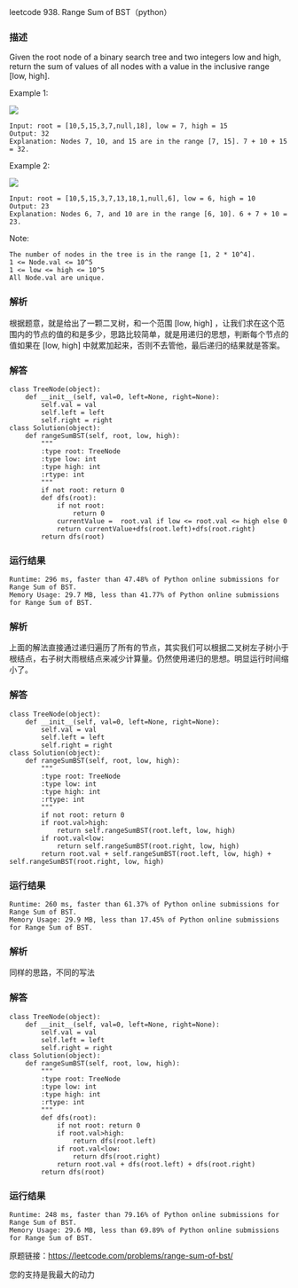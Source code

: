 leetcode  938. Range Sum of BST（python）

### 描述


Given the root node of a binary search tree and two integers low and high, return the sum of values of all nodes with a value in the inclusive range [low, high].


Example 1:

![](https://assets.leetcode.com/uploads/2020/11/05/bst1.jpg)

	Input: root = [10,5,15,3,7,null,18], low = 7, high = 15
	Output: 32
	Explanation: Nodes 7, 10, and 15 are in the range [7, 15]. 7 + 10 + 15 = 32.

	
Example 2:

![](https://assets.leetcode.com/uploads/2020/11/05/bst2.jpg)

	Input: root = [10,5,15,3,7,13,18,1,null,6], low = 6, high = 10
	Output: 23
	Explanation: Nodes 6, 7, and 10 are in the range [6, 10]. 6 + 7 + 10 = 23.


Note:

	The number of nodes in the tree is in the range [1, 2 * 10^4].
	1 <= Node.val <= 10^5
	1 <= low <= high <= 10^5
	All Node.val are unique.


### 解析


根据题意，就是给出了一颗二叉树，和一个范围 [low, high] ，让我们求在这个范围内的节点的值的和是多少，思路比较简单，就是用递归的思想，判断每个节点的值如果在 [low, high] 中就累加起来，否则不去管他，最后递归的结果就是答案。

### 解答
				

	class TreeNode(object):
	    def __init__(self, val=0, left=None, right=None):
	        self.val = val
	        self.left = left
	        self.right = right
	class Solution(object):
	    def rangeSumBST(self, root, low, high):
	        """
	        :type root: TreeNode
	        :type low: int
	        :type high: int
	        :rtype: int
	        """
	        if not root: return 0
	        def dfs(root):
	            if not root:
	                return 0
	            currentValue =  root.val if low <= root.val <= high else 0
	            return currentValue+dfs(root.left)+dfs(root.right)
	        return dfs(root)
            	      
			
### 运行结果

	Runtime: 296 ms, faster than 47.48% of Python online submissions for Range Sum of BST.
	Memory Usage: 29.7 MB, less than 41.77% of Python online submissions for Range Sum of BST.

### 解析


上面的解法直接通过递归遍历了所有的节点，其实我们可以根据二叉树左子树小于根结点，右子树大雨根结点来减少计算量。仍然使用递归的思想。明显运行时间缩小了。

### 解答
				
	class TreeNode(object):
	    def __init__(self, val=0, left=None, right=None):
	        self.val = val
	        self.left = left
	        self.right = right
	class Solution(object):
	    def rangeSumBST(self, root, low, high):
	        """
	        :type root: TreeNode
	        :type low: int
	        :type high: int
	        :rtype: int
	        """
	        if not root: return 0
	        if root.val>high:
	            return self.rangeSumBST(root.left, low, high)
	        if root.val<low:
	            return self.rangeSumBST(root.right, low, high)
	        return root.val + self.rangeSumBST(root.left, low, high) +  self.rangeSumBST(root.right, low, high)

            	      
			
### 运行结果

	Runtime: 260 ms, faster than 61.37% of Python online submissions for Range Sum of BST.
	Memory Usage: 29.9 MB, less than 17.45% of Python online submissions for Range Sum of BST.
### 解析
同样的思路，不同的写法
### 解答
	class TreeNode(object):
	    def __init__(self, val=0, left=None, right=None):
	        self.val = val
	        self.left = left
	        self.right = right
	class Solution(object):
	    def rangeSumBST(self, root, low, high):
	        """
	        :type root: TreeNode
	        :type low: int
	        :type high: int
	        :rtype: int
	        """
	        def dfs(root):
	            if not root: return 0
	            if root.val>high:
	                return dfs(root.left)
	            if root.val<low:
	                return dfs(root.right)
	            return root.val + dfs(root.left) + dfs(root.right)
	        return dfs(root)
	        
### 运行结果	        
    Runtime: 248 ms, faster than 79.16% of Python online submissions for Range Sum of BST.
	Memory Usage: 29.6 MB, less than 69.89% of Python online submissions for Range Sum of BST.   

原题链接：https://leetcode.com/problems/range-sum-of-bst/



您的支持是我最大的动力
